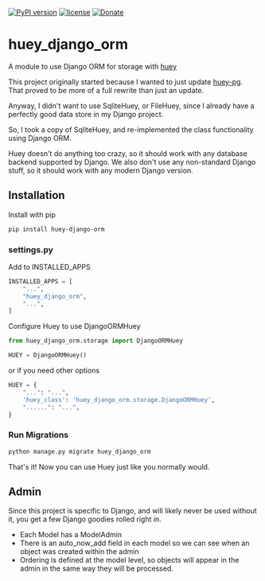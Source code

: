 [![PyPI version](http://img.shields.io/pypi/v/huey-django-orm.svg?style=flat-square)](https://pypi.python.org/pypi/huey-django-orm)
[![license](http://img.shields.io/pypi/l/huey-django-orm.svg?style=flat-square)](https://pypi.python.org/pypi/huey-django-orm)
[![Donate](https://img.shields.io/badge/Donate-PayPal-green.svg)](https://paypal.me/avryhof?country.x=US&locale.x=en_US)

huey_django_orm
=
A module to use Django ORM for storage with [huey](https://pypi.org/project/huey/)

This project originally started because I wanted to just update [huey-pg](https://pypi.org/project/huey-pg/). That
proved to be more of a full rewrite than just an update.

Anyway, I didn't want to use SqliteHuey, or FileHuey, since I already have a perfectly good data store in my Django
project.

So, I took a copy of SqliteHuey, and re-implemented the class functionality using Django ORM.

Huey doesn't do anything too crazy, so it should work with any database backend supported by Django. We also don't use
any non-standard Django stuff, so it should work with any modern Django version.

## Installation

Install with pip

```bash
pip install huey-django-orm
```

### settings.py

Add to INSTALLED_APPS

```python
INSTALLED_APPS = [
    "...",
    "huey_django_orm",
    "...",
]
```

Configure Huey to use DjangoORMHuey

```python
from huey_django_orm.storage import DjangoORMHuey

HUEY = DjangoORMHuey()
```

or if you need other options

```python
HUEY = {
    "...": "...",
    'huey_class': 'huey_django_orm.storage.DjangoORMHuey',
    "......": "...",
}
```

### Run Migrations

```bash
python manage.py migrate huey_django_orm
```

That's it!  Now you can use Huey just like you normally would.

## Admin

Since this project is specific to Django, and will likely never be used without it, you get a few Django goodies rolled
right in.

* Each Model has a ModelAdmin
* There is an auto_now_add field in each model so we can see when an object was created within the admin
* Ordering is defined at the model level, so objects will appear in the admin in the same way they will be processed.
